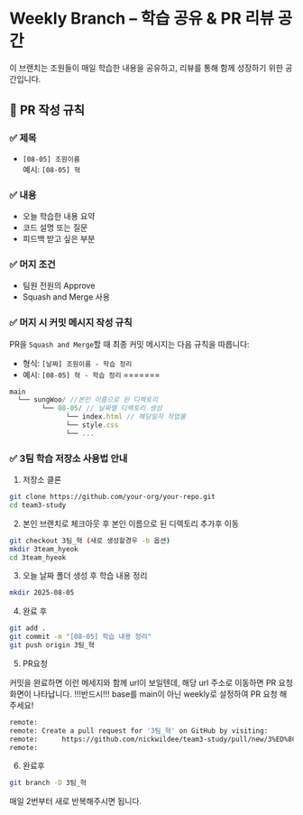 # Weekly Branch – 학습 공유 & PR 리뷰 공간

이 브랜치는 조원들이 매일 학습한 내용을 공유하고, 리뷰를 통해 함께 성장하기 위한 공간입니다.

## 📌 PR 작성 규칙

### ✅ 제목

- `[08-05] 조원이름`  
  예시: `[08-05] 혁`

### ✅ 내용


- 오늘 학습한 내용 요약
- 코드 설명 또는 질문
- 피드백 받고 싶은 부분

### ✅ 머지 조건

- 팀원 전원의 Approve
- Squash and Merge 사용

### ✅ 머지 시 커밋 메시지 작성 규칙

PR을 `Squash and Merge`할 때 최종 커밋 메시지는 다음 규칙을 따릅니다:

- 형식: `[날짜] 조원이름 - 학습 정리`
- 예시: `[08-05] 혁 - 학습 정리`
=======
```js
main
  └── sungWoo/ //본인 이름으로 된 디렉토리
        └── 08-05/ // 날짜별 디렉토리 생성
              └── index.html // 해당일자 작업물
              └── style.css
              └── ...
```

### ✅ 3팀 학습 저장소 사용법 안내

1. 저장소 클론

```bash
git clone https://github.com/your-org/your-repo.git
cd team3-study
```

2. 본인 브랜치로 체크아웃 후 본인 이름으로 된 디렉토리 추가후 이동

```bash
git checkout 3팀_혁 (새로 생성할경우 -b 옵션)
mkdir 3team_hyeok
cd 3team_hyeok
```

3. 오늘 날짜 폴더 생성 후 학습 내용 정리

```bash
mkdir 2025-08-05
```

4. 완료 후

```bash
git add .
git commit -m "[08-05] 학습 내용 정리"
git push origin 3팀_혁
```

5. PR요청

커밋을 완료하면 이런 메세지와 함께 url이 보일텐데,
해당 url 주소로 이동하면 PR 요청 화면이 나타납니다.
!!!반드시!!! base를 main이 아닌 weekly로 설정하여 PR 요청 해주세요!

```bash
remote:
remote: Create a pull request for '3팀_혁' on GitHub by visiting:
remote:      https://github.com/nickwildee/team3-study/pull/new/3%ED%8C%80_%EC%A2%85%EC%9D%B8
remote:
```

6. 완료후

```bash
git branch -D 3팀_혁
```

매일 2번부터 새로 반복해주시면 됩니다.

